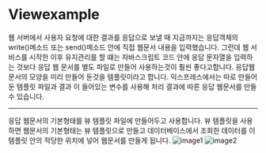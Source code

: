 Viewexample
================================

웹 서버에서 사용자 요청에 대한 결과를 응답으로 보낼 때 지금까지는 응답객체의 write()메소드 또는 send()메소드 안에 직접 웹문서 내용을 입력했습니다. 그런데 웹 서비스를 시작한 이후 유지관리를 할 떄는 자바스크립트 코드 안에 응답 문자열을 입력하는 것보다 응답 웹 문서를 별도 파일로 만들어 사용하는것이 훨씬 좋다고합니다. 응답웹문서의 모양을 미리 만들어 둔것을 템플릿이라고 합니다. 익스프레스에서는 따로 만들어 둔 템플릿 파일과 결과 이 들어있는 변수를 사용해 처리 결과에 따른 응답 웹문서를 만들 수 있습니다.

------------------------------

응답 웹문서의 기본형태를 뷰 템플릿 파일에 만들어두고 사용합니다. 뷰 템플릿을 사용하면 웹문서의 기본형태는 뷰 템플릿으로 만들고 데이터베이스에서 조회한 데이터를 이 템플릿 안의 적당한 위치에 넣어 웹문서를 만들게 됩니다.
![image1](http://drive.google.com/uc?export=view&id=1IPf2dEgKJWwiw-Fm6uC_sOzWu28CyUTd "image1")
![image2](http://drive.google.com/uc?export=view&id=13-hNeWQS43HSv72LwumbDDne8I4MyIKU "image2")
